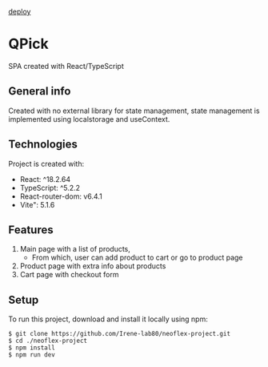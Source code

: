 [deploy](https://neoflex-project-ecru.vercel.app/)

# QPick
SPA created with React/TypeScript

## General info
Created with no external library for state management, state management is implemented using localstorage and useContext.

## Technologies
Project is created with:
* React: ^18.2.64
* TypeScript: ^5.2.2
* React-router-dom: v6.4.1
* Vite": 5.1.6

## Features
1. Main page with a list of products,
   * From which, user can add product to cart or go to product page
3. Product page with extra info about products
4. Cart page with checkout form

## Setup
To run this project, download and install it locally using npm:

```
$ git clone https://github.com/Irene-lab80/neoflex-project.git
$ cd ./neoflex-project
$ npm install
$ npm run dev
```


